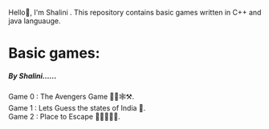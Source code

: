 Hello👋, I'm Shalini . This repository contains basic games written in C++ and java languauge.<br>
<h1>Basic games:</h1>
<h5>By Shalini......</h5>
Game 0 : The Avengers Game 🦹‍♂️🕸️⚒️.<br>
Game 1 : Lets Guess the states of India 🤔.<br>
Game 2 : Place to Escape 🏃‍➡️🏃‍♀️‍➡️.<br>
